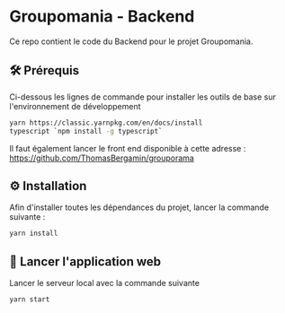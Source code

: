 # Groupomania - Backend

Ce repo contient le code du Backend pour le projet Groupomania.

## 🛠️ Prérequis

Ci-dessous les lignes de commande pour installer les outils de base sur l'environnement de développement

```bash
yarn https://classic.yarnpkg.com/en/docs/install
typescript `npm install -g typescript`
```

Il faut également lancer le front end disponible à cette adresse : https://github.com/ThomasBergamin/grouporama

## ⚙️ Installation

Afin d'installer toutes les dépendances du projet, lancer la commande suivante :

```bash
yarn install
```

## 🚀 Lancer l'application web

Lancer le serveur local avec la commande suivante

```
yarn start
```
